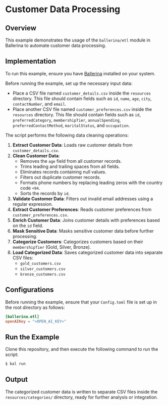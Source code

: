# Customer Data Processing

## Overview

This example demonstrates the usage of the `ballerina/etl` module in Ballerina to automate customer data processing.

## Implementation

To run this example, ensure you have [Ballerina](https://ballerina.io/downloads/) installed on your system.

Before running the example, set up the necessary input data:
- Place a CSV file named `customer_details.csv` inside the `resources` directory. This file should contain fields such as `id`, `name`, `age`, `city`, `contactNumber`, and `email`.
- Place another CSV file named `customer_preferences.csv` inside the `resources` directory. This file should contain fields such as `id`, `preferredCategory`, `membershipTier`, `annualSpending`, `preferredContactMethod`, `maritalStatus`, and `occupation`.

The script performs the following data cleaning operations:

1. **Extract Customer Data**: Loads raw customer details from `customer_details.csv`.
2. **Clean Customer Data**:
   - Removes the `age` field from all customer records.
   - Trims leading and trailing spaces from all fields.
   - Eliminates records containing null values.
   - Filters out duplicate customer records.
   - Formats phone numbers by replacing leading zeros with the country code `+94`.
   - Sorts the records by `id`.
3. **Validate Customer Data**: Filters out invalid email addresses using a regular expression.
4. **Extract Customer Preferences**: Reads customer preferences from `customer_preferences.csv`.
5. **Enrich Customer Data**: Joins customer details with preferences based on the `id` field.
6. **Mask Sensitive Data**: Masks sensitive customer data before further processing.
7. **Categorize Customers**: Categorizes customers based on their `membershipTier` (Gold, Silver, Bronze).
8. **Load Categorized Data**: Saves categorized customer data into separate CSV files:
   - `gold_customers.csv`
   - `silver_customers.csv`
   - `bronze_customers.csv`

## Configurations

Before running the example, ensure that your `Config.toml` file is set up in the root directory as follows:

```toml
[ballerina.etl]
openAIKey = "<OPEN_AI_KEY>"
```

## Run the Example

Clone this repository, and then execute the following command to run the script:

```sh
$ bal run
```

## Output

The categorized customer data is written to separate CSV files inside the `resources/categories/` directory, ready for further analysis or integration.

